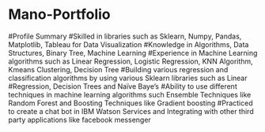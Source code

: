 # Mano-Portfolio
#Profile Summary
#Skilled in libraries such as Sklearn, Numpy, Pandas, Matplotlib, Tableau for Data Visualization
#Knowledge in Algorithms, Data Structures, Binary Tree, Machine Learning
#Experience in Machine Learning algorithms such as Linear Regression, Logistic Regression, KNN Algorithm, Kmeans Clustering, Decision Tree
#Building various regression and classification algorithms by using various Sklearn libraries such as Linear
#Regression, Decision Trees and Naïve Baye’s
#Ability to use different techniques in machine learning algorithms such Ensemble Techniques like Random Forest
and Boosting Techniques like Gradient boosting
#Practiced to create a chat bot in IBM Watson Services and Integrating with other third party applications like
facebook messenger
